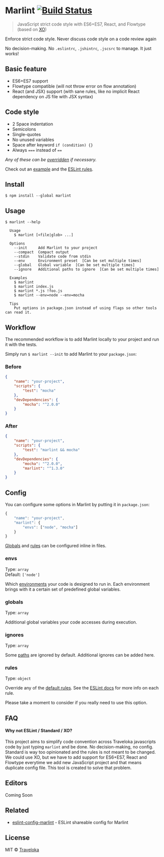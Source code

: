 # Marlint [![Build Status](https://travis-ci.org/traveloka/marlint.svg?branch=master)](https://travis-ci.org/traveloka/marlint)

> JavaScript strict code style with ES6+ES7, React, and Flowtype (based on [XO](https://github.com/sindresorhus/xo))

Enforce strict code style. Never discuss code style on a code review again

No decision-making. No `.eslintrc`, `.jshintrc`, `.jscsrc` to manage. It just works!

## Basic feature

- ES6+ES7 support
- Flowtype compatible (will not throw error on flow annotation)
- React (and JSX) support (with sane rules, like no implicit React dependency on JS file with JSX syntax)

## Code style

- 2 Space indentation
- Semicolons
- Single-quotes
- No unused variables
- Space after keyword `if (condition) {}`
- Always `===` instead of `==`

*Any of these can be [overridden](#rules) if necessary.*

Check out an [example](index.js) and the [ESLint rules](https://github.com/traveloka/eslint-config-marlint/blob/master/index.js).


## Install

```
$ npm install --global marlint
```

## Usage

```
$ marlint --help

  Usage
    $ marlint [<file|glob> ...]

  Options
    --init     Add Marlint to your project
    --compact  Compact output
    --stdin    Validate code from stdin
    --env      Environment preset  [Can be set multiple times]
    --global   Global variable  [Can be set multiple times]
    --ignore   Additional paths to ignore  [Can be set multiple times]

  Examples
    $ marlint
    $ marlint index.js
    $ marlint *.js !foo.js
    $ marlint --env=node --env=mocha

  Tips
    Put options in package.json instead of using flags so other tools can read it.
```


## Workflow

The recommended workflow is to add Marlint locally to your project and run it with the tests.

Simply run `$ marlint --init` to add Marlint to your `package.json`:

### Before

```json
{
	"name": "your-project",
	"scripts": {
		"test": "mocha"
	},
	"devDependencies": {
		"mocha": "^2.0.0"
	}
}
```

### After

```json
{
	"name": "your-project",
	"scripts": {
		"test": "marlint && mocha"
	},
	"devDependencies": {
		"mocha": "^2.0.0",
		"marlint": "^1.3.0"
	}
}
```

## Config

You can configure some options in Marlint by putting it in `package.json`:

```js
{
	"name": "your-project",
	"marlint": {
		"envs": ["node", "mocha"]
	}
}
```

[Globals](http://eslint.org/docs/user-guide/configuring#specifying-globals) and [rules](http://eslint.org/docs/user-guide/configuring#configuring-rules) can be configured inline in files.

### envs

Type: `array`  
Default: `['node']`

Which [environments](http://eslint.org/docs/user-guide/configuring#specifying-environments) your code is designed to run in. Each environment brings with it a certain set of predefined global variables.

### globals

Type: `array`

Additional global variables your code accesses during execution.

### ignores

Type: `array`

Some [paths](https://github.com/sindresorhus/marlint/blob/4a0db396766118d7918577d759cacb05cd99a354/index.js#L14-L20) are ignored by default. Additional ignores can be added here.

### rules

Type: `object`  

Override any of the [default rules](https://github.com/sindresorhus/eslint-config-marlint/blob/master/index.js). See the [ESLint docs](http://eslint.org/docs/rules/) for more info on each rule.

Please take a moment to consider if you really need to use this option.

## FAQ

#### Why not ESLint / Standard / XO?

This project aims to simplify code convention across Traveloka javascripts code by just typing `marlint` and be done. No decision-making, no config. Standard is way too opinionated and the rules is not meant to be changed. We could use XO, but we have to add support for ES6+ES7, React and Flowtype everytime we add new JavaScript project and that means duplicate config file. This tool is created to solve that problem.

## Editors

Coming Soon

## Related

- [eslint-config-marlint](https://github.com/traveloka/eslint-config-marlint) - ESLint shareable config for Marlint

## License

MIT © [Traveloka](http://traveloka.com)

